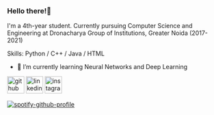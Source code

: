 ### Hello there!👋
I'm a 4th-year student. Currently pursuing Computer Science and Engineering at Dronacharya Group of Institutions, Greater Noida (2017-2021)

Skills: Python / C++ / Java / HTML

- 🌱 I’m currently learning Neural Networks and Deep Learning 


[<img src='https://cdn.jsdelivr.net/npm/simple-icons@3.0.1/icons/github.svg' alt='github' height='40'>](https://github.com/suvodeep12)  [<img src='https://cdn.jsdelivr.net/npm/simple-icons@3.0.1/icons/linkedin.svg' alt='linkedin' height='40'>](https://www.linkedin.com/in/suvodeepghosh/)  [<img src='https://cdn.jsdelivr.net/npm/simple-icons@3.0.1/icons/instagram.svg' alt='instagram' height='40'>](https://www.instagram.com/suvodeepg12/)  

[![spotify-github-profile](https://spotify-github-profile.vercel.app/api/view?uid=2g4cn4wh81q4b0ge5faou7hkq&cover_image=true&theme=default)](https://github.com/kittinan/spotify-github-profile)
